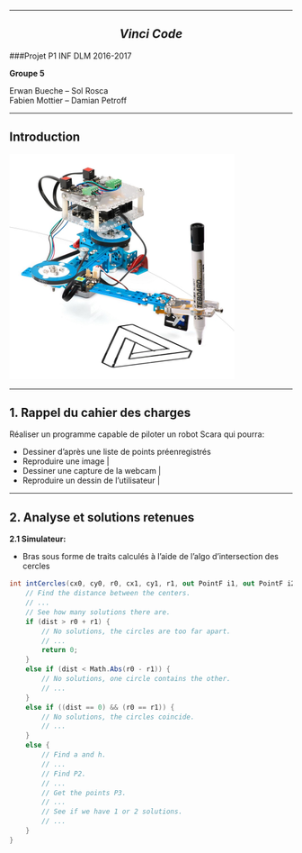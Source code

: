 
---

## $$ Vinci\;Code $$

###Projet P1 INF DLM 2016-2017

**Groupe 5**

Erwan Bueche – Sol Rosca  
Fabien Mottier – Damian Petroff

---
## Introduction

<img src="/00illustrations/robot.jpg" align="" height="400">

---

## 1. Rappel du cahier des charges


Réaliser un programme capable de piloter un robot Scara qui pourra:

* Dessiner d’après une liste de points préenregistrés
* Reproduire une image |
* Dessiner une capture de la webcam |
* Reproduire un dessin de l’utilisateur |

---

## 2. Analyse et solutions retenues

<b aligne="left">2.1 Simulateur:</b>
* Bras sous forme de traits calculés à l’aide de l’algo d’intersection des cercles

```c#
int intCercles(cx0, cy0, r0, cx1, cy1, r1, out PointF i1, out PointF i2) {
    // Find the distance between the centers.
    // ...
    // See how many solutions there are.
    if (dist > r0 + r1) {
        // No solutions, the circles are too far apart.
        // ...
        return 0;
    }
    else if (dist < Math.Abs(r0 - r1)) {
        // No solutions, one circle contains the other.
        // ...
    }
    else if ((dist == 0) && (r0 == r1)) {
        // No solutions, the circles coincide.
        // ...
    }
    else {
        // Find a and h.
        // ...
        // Find P2.
        // ...
        // Get the points P3.
        // ...
        // See if we have 1 or 2 solutions.
        // ...
    }
}
```

